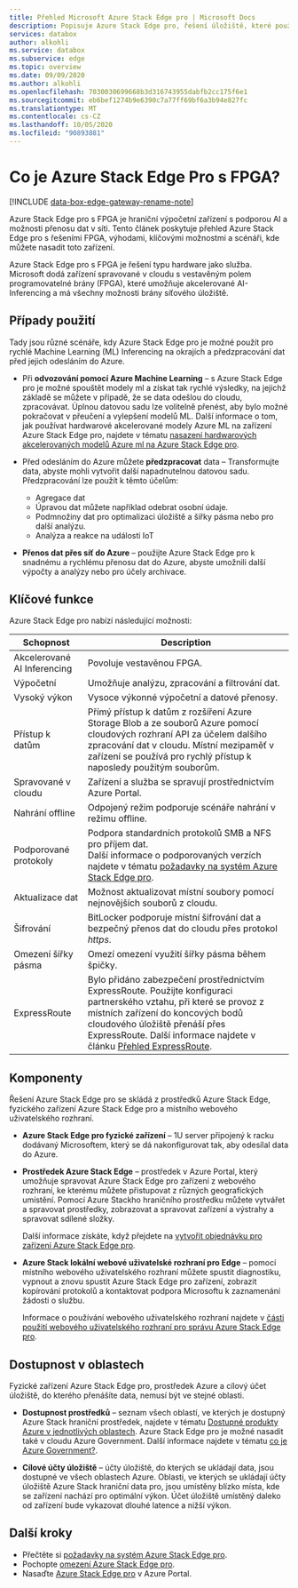 ```yaml
---
title: Přehled Microsoft Azure Stack Edge pro | Microsoft Docs
description: Popisuje Azure Stack Edge pro, řešení úložiště, které používá fyzické zařízení pro přenos prostřednictvím sítě do Azure.
services: databox
author: alkohli
ms.service: databox
ms.subservice: edge
ms.topic: overview
ms.date: 09/09/2020
ms.author: alkohli
ms.openlocfilehash: 7030030699668b3d316743955dabfb2cc175f6e1
ms.sourcegitcommit: eb6bef1274b9e6390c7a77ff69bf6a3b94e827fc
ms.translationtype: MT
ms.contentlocale: cs-CZ
ms.lasthandoff: 10/05/2020
ms.locfileid: "90893881"
---
```

# <a name="what-is-azure-stack-edge-pro-with-fpga"></a>Co je Azure Stack Edge Pro s FPGA?

[!INCLUDE [data-box-edge-gateway-rename-note](../../includes/data-box-edge-gateway-rename-note.md)]

Azure Stack Edge pro s FPGA je hraniční výpočetní zařízení s podporou AI a možnosti přenosu dat v síti. Tento článek poskytuje přehled Azure Stack Edge pro s řešeními FPGA, výhodami, klíčovými možnostmi a scénáři, kde můžete nasadit toto zařízení.

Azure Stack Edge pro s FPGA je řešení typu hardware jako služba. Microsoft dodá zařízení spravované v cloudu s vestavěným polem programovatelné brány (FPGA), které umožňuje akcelerované AI-Inferencing a má všechny možnosti brány síťového úložiště. 

## <a name="use-cases"></a>Případy použití

Tady jsou různé scénáře, kdy Azure Stack Edge pro je možné použít pro rychlé Machine Learning (ML) Inferencing na okrajích a předzpracování dat před jejich odesláním do Azure.

- Při **odvozování pomocí Azure Machine Learning** – s Azure Stack Edge pro je možné spouštět modely ml a získat tak rychlé výsledky, na jejichž základě se můžete v případě, že se data odešlou do cloudu, zpracovávat. Úplnou datovou sadu lze volitelně přenést, aby bylo možné pokračovat v přeučení a vylepšení modelů ML. Další informace o tom, jak používat hardwarové akcelerované modely Azure ML na zařízení Azure Stack Edge pro, najdete v tématu [nasazení hardwarových akcelerovaných modelů Azure ml na Azure Stack Edge pro](https://docs.microsoft.com/azure/machine-learning/how-to-deploy-fpga-web-service#deploy-to-a-local-edge-server).

- Před odesláním do Azure můžete **předzpracovat** data – Transformujte data, abyste mohli vytvořit další napadnutelnou datovou sadu. Předzpracování lze použít k těmto účelům: 

    - Agregace dat
    - Úpravou dat můžete například odebrat osobní údaje.
    - Podmnožiny dat pro optimalizaci úložiště a šířky pásma nebo pro další analýzu.
    - Analýza a reakce na události IoT 

- **Přenos dat přes síť do Azure** – použijte Azure Stack Edge pro k snadnému a rychlému přenosu dat do Azure, abyste umožnili další výpočty a analýzy nebo pro účely archivace. 

## <a name="key-capabilities"></a>Klíčové funkce

Azure Stack Edge pro nabízí následující možnosti:

|Schopnost |Description  |
|---------|---------|
|Akcelerované AI Inferencing| Povoluje vestavěnou FPGA.|
|Výpočetní       |Umožňuje analýzu, zpracování a filtrování dat.|
|Vysoký výkon | Vysoce výkonné výpočetní a datové přenosy.|
|Přístup k datům     | Přímý přístup k datům z rozšíření Azure Storage Blob a ze souborů Azure pomocí cloudových rozhraní API za účelem dalšího zpracování dat v cloudu. Místní mezipaměť v zařízení se používá pro rychlý přístup k naposledy použitým souborům.|
|Spravované v cloudu     |Zařízení a služba se spravují prostřednictvím Azure Portal.  |
|Nahrání offline     | Odpojený režim podporuje scénáře nahrání v režimu offline.|
|Podporované protokoly     | Podpora standardních protokolů SMB a NFS pro příjem dat. <br> Další informace o podporovaných verzích najdete v tématu [požadavky na systém Azure Stack Edge pro](azure-stack-edge-system-requirements.md).|
|Aktualizace dat     | Možnost aktualizovat místní soubory pomocí nejnovějších souborů z cloudu.|
|Šifrování    | BitLocker podporuje místní šifrování dat a bezpečný přenos dat do cloudu přes protokol *https*.|
|Omezení šířky pásma| Omezí omezení využití šířky pásma během špičky.|
|ExpressRoute | Bylo přidáno zabezpečení prostřednictvím ExpressRoute. Použijte konfiguraci partnerského vztahu, při které se provoz z místních zařízení do koncových bodů cloudového úložiště přenáší přes ExpressRoute. Další informace najdete v článku [Přehled ExpressRoute](../expressroute/expressroute-introduction.md).

## <a name="components"></a>Komponenty

Řešení Azure Stack Edge pro se skládá z prostředků Azure Stack Edge, fyzického zařízení Azure Stack Edge pro a místního webového uživatelského rozhraní.

* **Azure Stack Edge pro fyzické zařízení** – 1U server připojený k racku dodávaný Microsoftem, který se dá nakonfigurovat tak, aby odesílal data do Azure.
    
* **Prostředek Azure Stack Edge** – prostředek v Azure Portal, který umožňuje spravovat Azure Stack Edge pro zařízení z webového rozhraní, ke kterému můžete přistupovat z různých geografických umístění. Pomocí Azure Stackho hraničního prostředku můžete vytvářet a spravovat prostředky, zobrazovat a spravovat zařízení a výstrahy a spravovat sdílené složky.  

    <!--![The Azure Stack Edge service in Azure portal](media/data-box-overview/data-box-Edge-service1.png)-->

    Další informace získáte, když přejdete na [vytvořit objednávku pro zařízení Azure Stack Edge pro](azure-stack-edge-deploy-prep.md#create-a-new-resource).

* **Azure Stack lokální webové uživatelské rozhraní pro Edge** – pomocí místního webového uživatelského rozhraní můžete spustit diagnostiku, vypnout a znovu spustit Azure Stack Edge pro zařízení, zobrazit kopírování protokolů a kontaktovat podpora Microsoftu k zaznamenání žádosti o službu.

    <!--![The Azure Stack Edge Pro local web UI](media/data-box-Edge-overview/data-box-Edge-local-web-ui.png)-->

    Informace o používání webového uživatelského rozhraní najdete v [části použití webového uživatelského rozhraní pro správu Azure Stack Edge pro](azure-stack-edge-manage-access-power-connectivity-mode.md).

## <a name="region-availability"></a>Dostupnost v oblastech

Fyzické zařízení Azure Stack Edge pro, prostředek Azure a cílový účet úložiště, do kterého přenášíte data, nemusí být ve stejné oblasti.

- **Dostupnost prostředků** – seznam všech oblastí, ve kterých je dostupný Azure Stack hraniční prostředek, najdete v tématu [Dostupné produkty Azure v jednotlivých oblastech](https://azure.microsoft.com/global-infrastructure/services/?products=databox&regions=all). Azure Stack Edge pro je možné nasadit také v cloudu Azure Government. Další informace najdete v tématu [co je Azure Government?](https://docs.microsoft.com/azure/azure-government/documentation-government-welcome).
    
- **Cílové účty úložiště** – účty úložiště, do kterých se ukládají data, jsou dostupné ve všech oblastech Azure. Oblasti, ve kterých se ukládají účty úložiště Azure Stack hraniční data pro, jsou umístěny blízko místa, kde se zařízení nachází pro optimální výkon. Účet úložiště umístěný daleko od zařízení bude vykazovat dlouhé latence a nižší výkon.

## <a name="next-steps"></a>Další kroky

- Přečtěte si [požadavky na systém Azure Stack Edge pro](azure-stack-edge-system-requirements.md).
- Pochopte [omezení Azure Stack Edge pro](azure-stack-edge-limits.md).
- Nasaďte [Azure Stack Edge pro](azure-stack-edge-deploy-prep.md) v Azure Portal.
